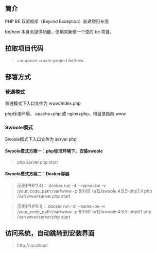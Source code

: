 ## 简介

PHP BE 双驱框架（Beyond Exception）新建项目专用

be/new 本身未提供功能，仅用来新建一个空的 be 项目。




## 拉取项目代码

> composer create-project be/new

## 部署方式

### 普通模式

普通模式下入口文件为 www/index.php

php标准环境， apache+php 或 nginx+php，根目录指向 www


### Swoole模式

Swoole模式下入口文件为 server.php

#### Swoole模式方案一：php标准环境下，安装swoole

> php server.php start


#### Swoole模式方案二：Docker容器

> 示例(PHP7.4)： docker run -d --name=be -v /your_code_path:/var/www -p 80:80 liu12/swoole:4.8.5-php7.4 php /var/www/server.php start


> 示例(PHP8.1)： docker run -d --name=be -v /your_code_path:/var/www -p 80:80 liu12/swoole:4.8.5-php8.1 php /var/www/server.php start


        
## 访问系统，自动跳转到安装界面
            
> http://localhost